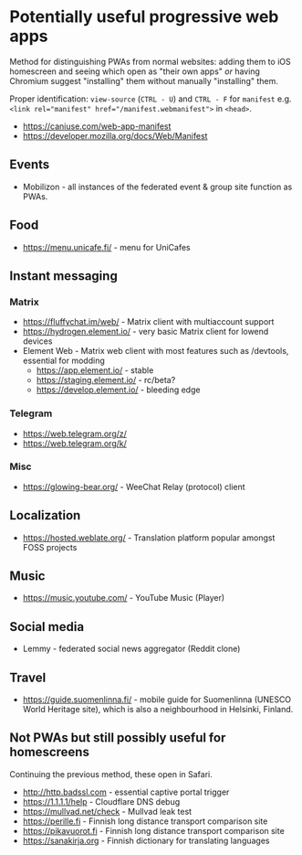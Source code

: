 # Potentially useful progressive web apps

Method for distinguishing PWAs from normal websites: adding them to
iOS homescreen and seeing which open as "their own apps" *or* having
Chromium suggest "installing" them without manually "installing" them.

Proper identification: `view-source` (`CTRL - U`) and `CTRL - F` for
`manifest` e.g. `<link rel="manifest" href="/manifest.webmanifest">` in `<head>`.

* https://caniuse.com/web-app-manifest
* https://developer.mozilla.org/docs/Web/Manifest

## Events

* Mobilizon - all instances of the federated event & group site function as
  PWAs.

## Food

* https://menu.unicafe.fi/ - menu for UniCafes

## Instant messaging

### Matrix

* https://fluffychat.im/web/ - Matrix client with multiaccount support
* https://hydrogen.element.io/ - very basic Matrix client for lowend devices
* Element Web - Matrix web client with most features such as /devtools, essential for modding
  * https://app.element.io/ - stable
  * https://staging.element.io/ - rc/beta?
  * https://develop.element.io/ - bleeding edge

### Telegram

* https://web.telegram.org/z/
* https://web.telegram.org/k/

### Misc

* https://glowing-bear.org/ - WeeChat Relay (protocol) client

## Localization

* https://hosted.weblate.org/ - Translation platform popular amongst FOSS projects

## Music

* https://music.youtube.com/ - YouTube Music (Player)

## Social media

* Lemmy - federated social news aggregator (Reddit clone)

## Travel

* https://guide.suomenlinna.fi/ - mobile guide for Suomenlinna (UNESCO World Heritage site),
  which is also a neighbourhood in Helsinki, Finland.

## Not PWAs but still possibly useful for homescreens

Continuing the previous method, these open in Safari.

* http://http.badssl.com - essential captive portal trigger
* https://1.1.1.1/help - Cloudflare DNS debug
* https://mullvad.net/check - Mullvad leak test
* https://perille.fi - Finnish long distance transport comparison site
* https://pikavuorot.fi - Finnish long distance transport comparison site
* https://sanakirja.org - Finnish dictionary for translating languages
